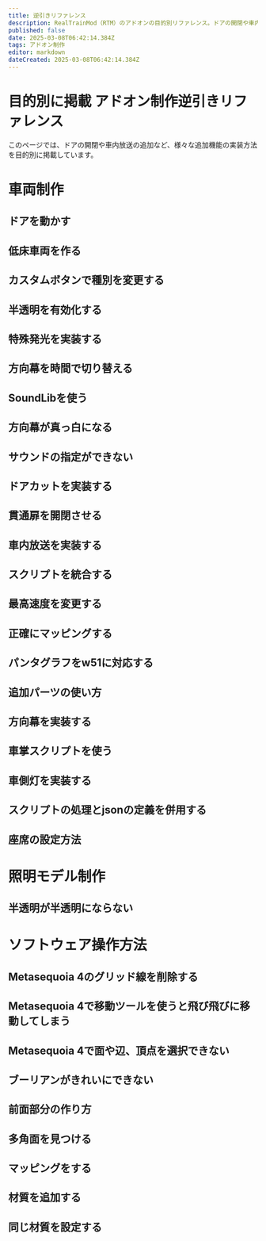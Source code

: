 ```yaml
---
title: 逆引きリファレンス
description: RealTrainMod（RTM）のアドオンの目的別リファレンス。ドアの開閉や車内放送の追加、運転台の動かし方など、やり方のわからない機能の実装方法をまとめて掲載！これを見れば好きな機能が付け放題！
published: false
date: 2025-03-08T06:42:14.384Z
tags: アドオン制作
editor: markdown
dateCreated: 2025-03-08T06:42:14.384Z
---
```


# 目的別に掲載 アドオン制作逆引きリファレンス
このページでは、ドアの開閉や車内放送の追加など、様々な追加機能の実装方法を目的別に掲載しています。

# 車両制作
## ドアを動かす
## 低床車両を作る
## カスタムボタンで種別を変更する
## 半透明を有効化する
## 特殊発光を実装する
## 方向幕を時間で切り替える
## SoundLibを使う
## 方向幕が真っ白になる
## サウンドの指定ができない
## ドアカットを実装する
## 貫通扉を開閉させる
## 車内放送を実装する
## スクリプトを統合する
## 最高速度を変更する
## 正確にマッピングする
## パンタグラフをw51に対応する
## 追加パーツの使い方
## 方向幕を実装する
## 車掌スクリプトを使う
## 車側灯を実装する
## スクリプトの処理とjsonの定義を併用する
## 座席の設定方法

# 照明モデル制作
## 半透明が半透明にならない

# ソフトウェア操作方法
## Metasequoia 4のグリッド線を削除する
## Metasequoia 4で移動ツールを使うと飛び飛びに移動してしまう
## Metasequoia 4で面や辺、頂点を選択できない
## ブーリアンがきれいにできない
## 前面部分の作り方
## 多角面を見つける
## マッピングをする
## 材質を追加する
## 同じ材質を設定する
